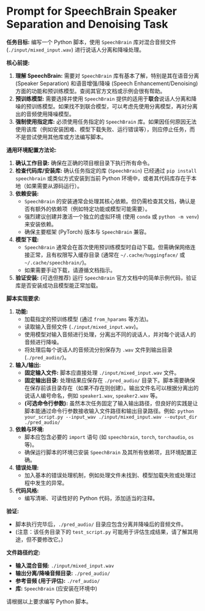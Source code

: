 # Prompt for SpeechBrain Speaker Separation and Denoising Task

**任务目标:** 编写一个 Python 脚本，使用 `SpeechBrain` 库对混合音频文件 (`./input/mixed_input.wav`) 进行说话人分离和降噪处理。

**核心前提:**
1.  **理解 SpeechBrain:** 需要对 `SpeechBrain` 库有基本了解，特别是其在语音分离 (Speaker Separation) 和语音增强/降噪 (Speech Enhancement/Denoising) 方面的功能和预训练模型。查阅其官方文档或示例会很有帮助。
2.  **预训练模型:** 需要选择并使用 `SpeechBrain` 提供的适用于**联合**说话人分离和降噪的预训练模型。如果找不到联合模型，可以考虑先使用分离模型，再对分离出的音频使用降噪模型。
3.  **强制使用指定库:** 必须使用任务指定的 `SpeechBrain` 库。如果因任何原因无法使用该库（例如安装困难、模型下载失败、运行错误等），则应停止任务，而不是尝试使用其他库或方法编写脚本。

**通用环境配置方法论:**
1.  **确认工作目录:** 确保在正确的项目根目录下执行所有命令。
2.  **检查代码库/安装库:** 确认任务指定的库 (`SpeechBrain`) 已经通过 `pip install speechbrain` 或类似方式安装到当前 Python 环境中，或者其代码库存在于本地（如果需要从源码运行）。
3.  **依赖安装:**
    *   `SpeechBrain` 的安装通常会处理其核心依赖。但仍需检查其文档，确认是否有额外的依赖项（例如特定功能或模型可能需要）。
    *   强烈建议创建并激活一个独立的虚拟环境 (使用 `conda` 或 `python -m venv`) 来安装依赖。
    *   确保主要框架 (PyTorch) 版本与 `SpeechBrain` 兼容。
4.  **模型下载:**
    *   `SpeechBrain` 通常会在首次使用预训练模型时自动下载。但需确保网络连接正常，且有权限写入缓存目录 (通常在 `~/.cache/huggingface/` 或 `~/.cache/speechbrain/`)。
    *   如果需要手动下载，请遵循文档指示。
5.  **验证安装:** (可选但推荐) 运行 `SpeechBrain` 官方文档中的简单示例代码，验证库是否安装成功且模型能正常加载。

**脚本实现要求:**
1.  **功能:**
    *   加载指定的预训练模型 (通过 `from_hparams` 等方法)。
    *   读取输入音频文件 (`./input/mixed_input.wav`)。
    *   使用模型对输入音频进行处理，分离出不同的说话人，并对每个说话人的音频进行降噪。
    *   将处理后每个说话人的音频流分别保存为 `.wav` 文件到输出目录 (`./pred_audio/`)。
2.  **输入/输出:**
    *   **固定输入文件:** 脚本应直接处理 `./input/mixed_input.wav` 文件。
    *   **固定输出目录:** 处理结果应保存在 `./pred_audio/` 目录下。脚本需要确保在保存前该目录存在（如果不存在则创建）。输出文件名可以根据分离出的说话人编号命名，例如 `speaker1.wav`, `speaker2.wav` 等。
    *   **(可选命令行参数):** 虽然本次任务固定了输入输出路径，但良好的实践是让脚本能通过命令行参数接收输入文件路径和输出目录路径。例如: `python your_script.py --input_wav ./input/mixed_input.wav --output_dir ./pred_audio/`
3.  **依赖与环境:**
    *   脚本应包含必要的 `import` 语句 (如 `speechbrain`, `torch`, `torchaudio`, `os` 等)。
    *   确保运行脚本的环境已安装 `SpeechBrain` 及其所有依赖项，且环境配置正确。
4.  **错误处理:**
    *   加入基本的错误处理机制，例如处理文件未找到、模型加载失败或处理过程中发生的异常。
5.  **代码风格:**
    *   编写清晰、可读性好的 Python 代码，添加适当的注释。

**验证:**
*   脚本执行完毕后，`./pred_audio/` 目录应包含分离并降噪后的音频文件。
*   (注意：该任务目录下的 `test_script.py` 可能用于评估生成结果，请了解其用途，但不要修改它。)

**文件路径约定:**
-   **输入混合音频:** `./input/mixed_input.wav`
-   **输出分离/降噪音频目录:** `./pred_audio/`
-   **参考音频 (用于评估):** `./ref_audio/`
-   **库:** `SpeechBrain` (应安装在环境中)

请根据以上要求编写 Python 脚本。 